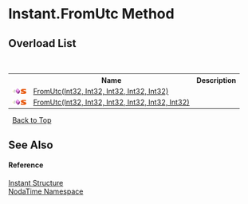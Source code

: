 # Instant.FromUtc Method 
 


## Overload List
&nbsp;<table><tr><th></th><th>Name</th><th>Description</th></tr><tr><td>![Public method](media/pubmethod.gif "Public method")![Static member](media/static.gif "Static member")</td><td><a href="M_NodaTime_Instant_FromUtc">FromUtc(Int32, Int32, Int32, Int32, Int32)</a></td><td /></tr><tr><td>![Public method](media/pubmethod.gif "Public method")![Static member](media/static.gif "Static member")</td><td><a href="M_NodaTime_Instant_FromUtc_1">FromUtc(Int32, Int32, Int32, Int32, Int32, Int32)</a></td><td /></tr></table>&nbsp;
<a href="#instant.fromutc-method">Back to Top</a>

## See Also


#### Reference
<a href="T_NodaTime_Instant">Instant Structure</a><br /><a href="N_NodaTime">NodaTime Namespace</a><br />